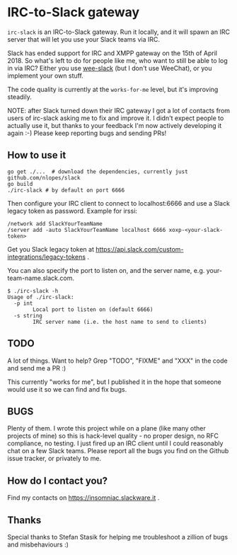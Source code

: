 # IRC-to-Slack gateway

`irc-slack` is an IRC-to-Slack gateway. Run it locally, and it will spawn an IRC
server that will let you use your Slack teams via IRC.

Slack has ended support for IRC and XMPP gateway on the 15th of April 2018. So
what's left to do for people like me, who want to still be able to log in via
IRC? Either you use [wee-slack](https://github.com/wee-slack/wee-slack) (but I
don't use WeeChat), or you implement your own stuff.

The code quality is currently at the `works-for-me` level, but it's improving steadily.

NOTE: after Slack turned down their IRC gateway I got a lot of contacts from users of irc-slack asking me to fix and improve it. I didn't expect people to actually use it, but thanks to your feedback I'm now actively developing it again :-)
Please keep reporting bugs and sending PRs!

## How to use it

```
go get ./...  # download the dependencies, currently just github.com/nlopes/slack
go build
./irc-slack # by default on port 6666
```

Then configure your IRC client to connect to localhost:6666 and use a Slack legacy token as password. Example for irssi:

```
/network add SlackYourTeamName
/server add -auto SlackYourTeamName localhost 6666 xoxp-<your-slack-token>
```

Get you Slack legacy token at https://api.slack.com/custom-integrations/legacy-tokens .


You can also specify the port to listen on, and the server name, e.g.
your-team-name.slack.com.

```
$ ./irc-slack -h
Usage of ./irc-slack:
  -p int
        Local port to listen on (default 6666)
  -s string
        IRC server name (i.e. the host name to send to clients)
```


## TODO

A lot of things. Want to help? Grep "TODO", "FIXME" and "XXX" in the code and send me a PR :)

This currently "works for me", but I published it in the hope that someone would use it so we can find and fix bugs.

## BUGS

Plenty of them. I wrote this project while on a plane (like many other projects of mine) so this is hack-level quality - no proper design, no RFC compliance, no testing. I just fired up an IRC client until I could reasonably chat on a few Slack teams. Please report all the bugs you find on the Github issue tracker, or privately to me.

## How do I contact you?

Find my contacts on https://insomniac.slackware.it .

## Thanks

Special thanks to Stefan Stasik for helping me troubleshoot a zillion of bugs and misbehaviours :)
